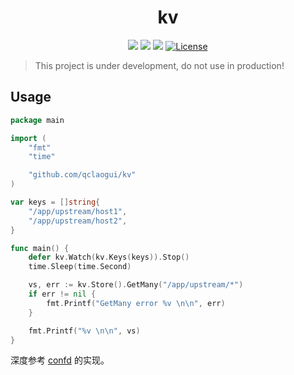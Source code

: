 <div align="center">
  <h1>kv</h1>
</div>

</div>
<p align="center">
<a href="https://travis-ci.org/qclaogui/kv"><img src="https://travis-ci.org/qclaogui/kv.svg?branch=master"></a>
<a href="https://goreportcard.com/report/github.com/qclaogui/kv"><img src="https://goreportcard.com/badge/github.com/qclaogui/kv?v=1" /></a>
<a href="https://godoc.org/github.com/qclaogui/kv"><img src="https://godoc.org/github.com/qclaogui/kv?status.svg"></a>
<a href="https://github.com/qclaogui/kv/blob/master/LICENSE"><img src="https://img.shields.io/github/license/qclaogui/kv.svg" alt="License"></a>
</p>

> This project is under development, do not use in production!


## Usage

```go
package main

import (
	"fmt"
	"time"

	"github.com/qclaogui/kv"
)

var keys = []string{
	"/app/upstream/host1",
	"/app/upstream/host2",
}

func main() {
	defer kv.Watch(kv.Keys(keys)).Stop()
	time.Sleep(time.Second)

	vs, err := kv.Store().GetMany("/app/upstream/*")
	if err != nil {
		fmt.Printf("GetMany error %v \n\n", err)
	}

	fmt.Printf("%v \n\n", vs)
}

```

深度参考 [confd](https://github.com/kelseyhightower/confd) 的实现。